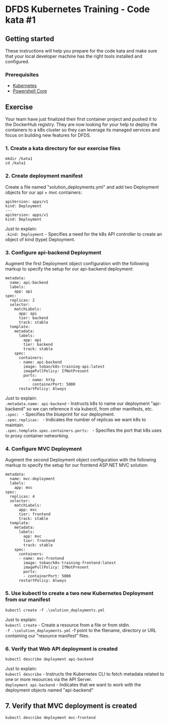 DFDS Kubernetes Training - Code kata #1
======================================

## Getting started

These instructions will help you prepare for the code kata and make sure that your local developer machine has the right tools installed and configured.

### Prerequisites

* [Kubernetes](https://kubernetes.io/docs/tasks/tools/install-kubectl/)
* [Powershell Core](https://docs.microsoft.com/en-us/powershell/scripting/install/installing-powershell?view=powershell-6)

## Exercise

Your team have just finalized their first container project and pushed it to the DockerHub registry. They are now looking for your help to deploy the containers to a k8s cluster so they can leverage its managed services and focus on building new features for DFDS.


### 1. Create a kata directory for our exercise files
`mkdir /kata1`<br/>
`cd /kata1`

### 2. Create deployment manifest
Create a file named "solution_deployments.yml" and add two Deployment objects for our api + mvc containers:

```
apiVersion: apps/v1
kind: Deployment
---
apiVersion: apps/v1
kind: Deployment
```

Just to explain: <br/>
`.kind: Deployment` - Specifies a need for the k8s API controller to create an object of kind (type) Deployment. <br/>

### 3. Configure api-backend Deployment
Augment the first Deployment object configuration with the following markup to specify the setup for our api-backend deployment:

```
metadata:
  name: api-backend
  labels:
    app: api
spec:
  replicas: 2
  selector:
    matchLabels:
      app: api
      tier: backend
      track: stable
  template:
    metadata:
      labels:
        app: api
        tier: backend
        track: stable
    spec:
      containers:
      - name: api-backend
        image: toban/k8s-training-api:latest
        imagePullPolicy: IfNotPresent
        ports:
          - name: http
            containerPort: 5000
      restartPolicy: Always
```

Just to explain: <br/>
`.metadata.name: api-backend` - Instructs k8s to name our deployment "api-backend" so we can reference it via kubectl, from other manifests, etc. <br/>
`.spec: ` - Specifies the blueprint for our deployment. <br/>
`.spec.replicas: ` - Indicates the number of replicas we want k8s to maintain. <br/>
`.spec.template.spec.containers.ports: ` - Specifies the port that k8s uses to proxy container networking.<br/>

### 4. Configure MVC Deployment
Augment the second Deployment object configuration with the following markup to specify the setup for our frontend ASP.NET MVC solution:

```
metadata:
  name: mvc-deployment
  labels:
    app: mvc
spec:
  replicas: 4
  selector:
    matchLabels:
      app: mvc
      tier: frontend
      track: stable
  template:
    metadata:
      labels:
        app: mvc
        tier: frontend
        track: stable
    spec:
      containers:
      - name: mvc-frontend
        image: toban/k8s-training-frontend:latest
        imagePullPolicy: IfNotPresent
        ports:
        - containerPort: 5000
      restartPolicy: Always
```

### 5. Use kubectl to create a two new Kubernetes Deployment from our manifest
`kubectl create -f .\solution_deployments.yml`

Just to explain: <br/>
`kubectl create` - Create a resource from a file or from stdin. <br/>
`-f .\solution_deployments.yml` -f point to the filename, directory or URL containing our "resource manifest" files.

### 6. Verify that Web API deployment is created
`kubectl describe deployment api-backend`

Just to explain: <br/>
`kubectl describe` - Instructs the Kubernetes CLI to fetch metadata related to one or more resources via the API Server. <br/>
`deployment api-backend` - Indicates that we want to work with the deployment objects named "api-backend"

## 7. Verify that MVC deployment is created
`kubectl describe deployment mvc-frontend`